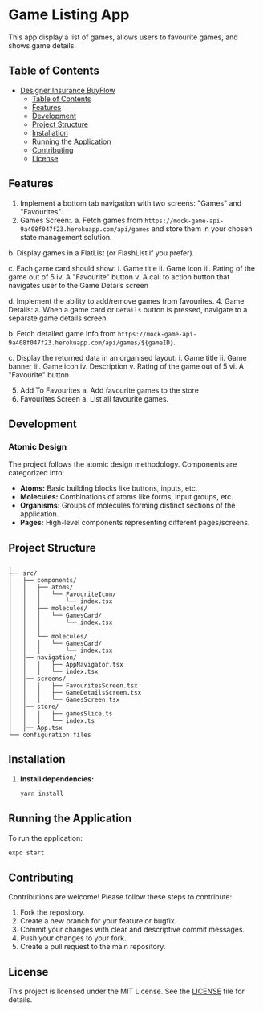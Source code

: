 # Game Listing App

This app display a list of games, allows users to favourite games, and shows game details.

## Table of Contents

- [Designer Insurance BuyFlow](#designer-insurance-buyflow)
  - [Table of Contents](#table-of-contents)
  - [Features](#features)
  - [Development](#development)
  - [Project Structure](#project-structure)
  - [Installation](#installation)
  - [Running the Application](#running-the-application)
  - [Contributing](#contributing)
  - [License](#license)

## Features

1. Implement a bottom tab navigation with two screens: "Games" and "Favourites".
2. Games Screen:.
  a. Fetch games from
  `https://mock-game-api-9a408f047f23.herokuapp.com/api/games` and store them in your chosen state management solution.

  b. Display games in a FlatList (or FlashList if you prefer).
  
  c. Each game card should show:
    i. Game title
    ii. Game icon
    iii. Rating of the game out of 5
    iv. A "Favourite" button
    v. A call to action button that navigates user to the Game Details screen
    
  d. Implement the ability to add/remove games from favourites.
4. Game Details:
  a. When a game card or `Details` button is pressed, navigate to a separate game details screen.
  
  b. Fetch detailed game info from
  `https://mock-game-api-9a408f047f23.herokuapp.com/api/games/${gameID}`.
  
  c. Display the returned data in an organised layout:
    i. Game title
    ii. Game banner
    iii. Game icon
    iv. Description
    v. Rating of the game out of 5
    vi. A "Favourite" button

5. Add To Favourites
  a. Add favourite games to the store
6. Favourites Screen
  a. List all favourite games.

## Development

### Atomic Design

The project follows the atomic design methodology. Components are categorized into:

- **Atoms:** Basic building blocks like buttons, inputs, etc.
- **Molecules:** Combinations of atoms like forms, input groups, etc.
- **Organisms:** Groups of molecules forming distinct sections of the application.
- **Pages:** High-level components representing different pages/screens.

## Project Structure

```
.
├── src/
│   ├── components/
│   │   ├── atoms/
│   │   │   └── FavouriteIcon/
│   │   │       └── index.tsx
│   │   ├── molecules/
│   │   │   └── GamesCard/
│   │   │       └── index.tsx
│   │   │  
│   │   └── molecules/
│   │   │   └── GamesCard/
│   │   │       └── index.tsx 
│   │── navigation/
│   │   │   ├── AppNavigator.tsx
│   │   │   └── index.tsx
│   │── screens/
│   │   │   ├── FavouritesScreen.tsx
│   │   │   ├── GameDetailsScreen.tsx
│   │   │   └── GamesScreen.tsx
│   │── store/
│   │   │   ├── gamesSlice.ts
│   │   │   └── index.ts
│   │── App.tsx
└── configuration files
```

## Installation

1. **Install dependencies:**
   ```sh
   yarn install
   ```

## Running the Application

To run the application:

```sh
expo start
```


## Contributing

Contributions are welcome! Please follow these steps to contribute:

1. Fork the repository.
2. Create a new branch for your feature or bugfix.
3. Commit your changes with clear and descriptive commit messages.
4. Push your changes to your fork.
5. Create a pull request to the main repository.

## License

This project is licensed under the MIT License. See the [LICENSE](LICENSE) file for details.

